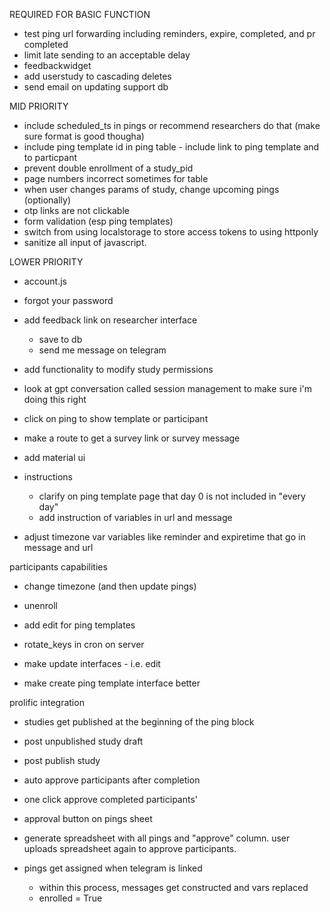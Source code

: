 
REQUIRED FOR BASIC FUNCTION

- test ping url forwarding including reminders, expire, completed, and pr completed
- limit late sending to an acceptable delay
- feedbackwidget
- add userstudy to cascading deletes
- send email on updating support db

MID PRIORITY
- include scheduled_ts in pings or recommend researchers do that (make sure format is good thougha)
- include ping template id in ping table - include link to ping template and to particpant
- prevent double enrollment of a study_pid
- page numbers incorrect sometimes for table
- when user changes params of study, change upcoming pings (optionally)
- otp links are not clickable
- form validation (esp ping templates)
- switch from using localstorage to store access tokens to using httponly
- sanitize all input of javascript.

LOWER PRIORITY
- account.js
- forgot your password


- add feedback link on researcher interface
    - save to db
    - send me message on telegram
    

- add functionality to modify study permissions

- look at gpt conversation called session management to make sure i'm doing this right


- click on ping to show template or participant

- make a route to get a survey link or survey message 

- add material ui

- instructions
    - clarify on ping template page that day 0 is not included in "every day"
    - add instruction of variables in url and message

- adjust timezone var variables like reminder and expiretime that go in message and url


participants capabilities
- change timezone (and then update pings)
- unenroll

- add edit for ping templates
- rotate_keys in cron on server
- make update interfaces - i.e. edit

- make create ping template interface better


prolific integration
- studies get published at the beginning of the ping block
- post unpublished study draft
- post publish study
- auto approve participants after completion
- one click approve completed participants'
- approval button on pings sheet
- generate spreadsheet with all pings and "approve" column. user uploads spreadsheet again to approve participants.

- pings get assigned when telegram is linked
    - within this process, messages get constructed and vars replaced
    - enrolled = True

